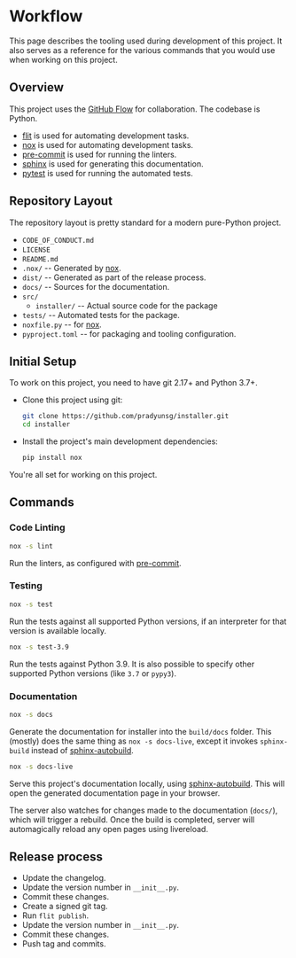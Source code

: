# Workflow

This page describes the tooling used during development of this project. It also
serves as a reference for the various commands that you would use when working
on this project.

## Overview

This project uses the [GitHub Flow] for collaboration. The codebase is Python.

- [flit] is used for automating development tasks.
- [nox] is used for automating development tasks.
- [pre-commit] is used for running the linters.
- [sphinx] is used for generating this documentation.
- [pytest] is used for running the automated tests.

## Repository Layout

The repository layout is pretty standard for a modern pure-Python project.

- `CODE_OF_CONDUCT.md`
- `LICENSE`
- `README.md`
- `.nox/` -- Generated by [nox].
- `dist/` -- Generated as part of the release process.
- `docs/` -- Sources for the documentation.
- `src/`
  - `installer/` -- Actual source code for the package
- `tests/` -- Automated tests for the package.
- `noxfile.py` -- for [nox].
- `pyproject.toml` -- for packaging and tooling configuration.

## Initial Setup

To work on this project, you need to have git 2.17+ and Python 3.7+.

- Clone this project using git:

  ```sh
  git clone https://github.com/pradyunsg/installer.git
  cd installer
  ```

- Install the project's main development dependencies:

  ```sh
  pip install nox
  ```

You're all set for working on this project.

## Commands

### Code Linting

```sh
nox -s lint
```

Run the linters, as configured with [pre-commit].

### Testing

```sh
nox -s test
```

Run the tests against all supported Python versions, if an interpreter for that
version is available locally.

```sh
nox -s test-3.9
```

Run the tests against Python 3.9. It is also possible to specify other supported
Python versions (like `3.7` or `pypy3`).

### Documentation

```sh
nox -s docs
```

Generate the documentation for installer into the `build/docs` folder. This
(mostly) does the same thing as `nox -s docs-live`, except it invokes
`sphinx-build` instead of [sphinx-autobuild].

```sh
nox -s docs-live
```

Serve this project's documentation locally, using [sphinx-autobuild]. This will
open the generated documentation page in your browser.

The server also watches for changes made to the documentation (`docs/`), which
will trigger a rebuild. Once the build is completed, server will automagically
reload any open pages using livereload.

## Release process

- Update the changelog.
- Update the version number in `__init__.py`.
- Commit these changes.
- Create a signed git tag.
- Run `flit publish`.
- Update the version number in `__init__.py`.
- Commit these changes.
- Push tag and commits.

[github flow]: https://guides.github.com/introduction/flow/
[flit]: https://flit.readthedocs.io/en/stable/
[nox]: https://nox.readthedocs.io/en/stable/
[pytest]: https://docs.pytest.org/en/stable/
[sphinx]: https://www.sphinx-doc.org/en/master/
[sphinx-autobuild]: https://github.com/executablebooks/sphinx-autobuild
[pre-commit]: https://pre-commit.com/
